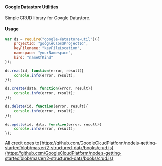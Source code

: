 #### Google Datastore Utilities
Simple CRUD library for Google Datastore.

#### Usage

```js
var ds = require("google-datastore-util")({
    projectId: "googleCloudProjectId",
    keyFilename: "keyFileLocation",
    namespace: "yourNamespace",
    kind: "nameOfKind"
});

ds.read(id, function(error, result){
    console.info(error, result);
});

ds.create(data, function(error, result){
    console.info(error, result);
});

ds.delete(id, function(error, result){
    console.info(error, result);
});

ds.update(id, data, function(error, result){
    console.info(error, result);
});
```

All credit goes to [https://github.com/GoogleCloudPlatform/nodejs-getting-started/blob/master/2-structured-data/books/crud.js](https://github.com/GoogleCloudPlatform/nodejs-getting-started/blob/master/2-structured-data/books/crud.js)
